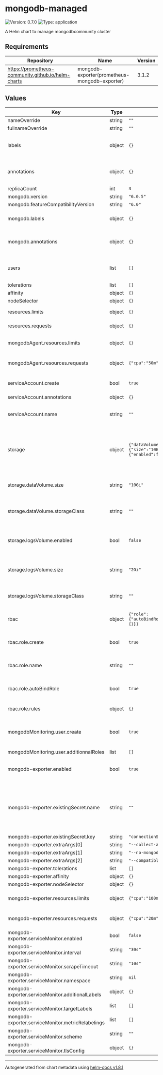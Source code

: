 # mongodb-managed

![Version: 0.7.0](https://img.shields.io/badge/Version-0.7.0-informational?style=flat-square) ![Type: application](https://img.shields.io/badge/Type-application-informational?style=flat-square)

A Helm chart to manage mongodbcommunity cluster

## Requirements

| Repository | Name | Version |
|------------|------|---------|
| https://prometheus-community.github.io/helm-charts | mongodb-exporter(prometheus-mongodb-exporter) | 3.1.2 |

## Values

| Key | Type | Default | Description |
|-----|------|---------|-------------|
| nameOverride | string | `""` |  |
| fullnameOverride | string | `""` |  |
| labels | object | `{}` | Additionnal labels to add to the metadata of mongodb statefulset |
| annotations | object | `{}` | Additionnal annotations to add to the metadata of mongodb statefulset |
| replicaCount | int | `3` |  |
| mongodb.version | string | `"6.0.5"` |  |
| mongodb.featureCompatibilityVersion | string | `"6.0"` |  |
| mongodb.labels | object | `{}` | Additionnal labels to add to the metadata of mongodb pods |
| mongodb.annotations | object | `{}` | Additionnal annotations to add to the metadata of mongodb pods |
| users | list | `[]` | Define the list of mongo users, their roles and attributed db |
| tolerations | list | `[]` |  |
| affinity | object | `{}` |  |
| nodeSelector | object | `{}` |  |
| resources.limits | object | `{}` | Define mongodb container limits. |
| resources.requests | object | `{}` | Define mongodb container requests. |
| mongodbAgent.resources.limits | object | `{}` | Define limits for mongodb-agent from the operator. |
| mongodbAgent.resources.requests | object | `{"cpu":"50m","memory":"50M"}` | Define requests for mongodb-agent from the operator. |
| serviceAccount.create | bool | `true` | Specifiy whether a service account should be created |
| serviceAccount.annotations | object | `{}` |  |
| serviceAccount.name | string | `""` | Name of k8s serviceAccount to create or to use if not created by chart |
| storage | object | `{"dataVolume":{"size":"10Gi","storageClass":""},"logsVolume":{"enabled":false,"size":"2Gi","storageClass":""}}` | VolumeClaimTemplate can't be edited on a statefulset, those values only permit instance configuration at creation |
| storage.dataVolume.size | string | `"10Gi"` | Can only be set on creation, later edit should be made on the pvc directly |
| storage.dataVolume.storageClass | string | `""` | Can only be set on creation, later edit require pvc/data migration |
| storage.logsVolume.enabled | bool | `false` | Can be disabled on new mongodb instances creation, since the default logs output became stdout |
| storage.logsVolume.size | string | `"2Gi"` | Can only be set on creation, later edit should be made on the pvc directly |
| storage.logsVolume.storageClass | string | `""` | Can only be set on creation, later edit require pvc/data migration |
| rbac | object | `{"role":{"autoBindRole":true,"create":true,"name":"","rules":{}}}` | Create Role and bind it to the service account |
| rbac.role.create | bool | `true` | Specifies whether a role should be created, also require to set rules. |
| rbac.role.name | string | `""` | Name of k8s role to create or to use if not created by chart |
| rbac.role.autoBindRole | bool | `true` | Bind role to service account created/named in chart values |
| rbac.role.rules | object | `{}` | Used to replace default chart rules |
| mongodbMonitoring.user.create | bool | `true` | Create a dedicated mongodb user with monitoring roles to be used by mongodb-exporter |
| mongodbMonitoring.user.additionnalRoles | list | `[]` |  |
| mongodb-exporter.enabled | bool | `true` | If enabled, proper value should be set to connect exporter to mongodb |
| mongodb-exporter.existingSecret.name | string | `""` | (REQUIRED) If using external secret, name format is "$fullnameOverride-admin-monitoring", or check output during release install/upgrades |
| mongodb-exporter.existingSecret.key | string | `"connectionString.standardSrv"` |  |
| mongodb-exporter.extraArgs[0] | string | `"--collect-all"` |  |
| mongodb-exporter.extraArgs[1] | string | `"--no-mongodb.direct-connect"` |  |
| mongodb-exporter.extraArgs[2] | string | `"--compatible-mode"` |  |
| mongodb-exporter.tolerations | list | `[]` |  |
| mongodb-exporter.affinity | object | `{}` |  |
| mongodb-exporter.nodeSelector | object | `{}` |  |
| mongodb-exporter.resources.limits | object | `{"cpu":"100m","memory":"100M"}` | Define mongodb-exporter container limits. |
| mongodb-exporter.resources.requests | object | `{"cpu":"20m","memory":"50M"}` | Define mongodb-exporter container requests. |
| mongodb-exporter.serviceMonitor.enabled | bool | `false` |  |
| mongodb-exporter.serviceMonitor.interval | string | `"30s"` |  |
| mongodb-exporter.serviceMonitor.scrapeTimeout | string | `"10s"` |  |
| mongodb-exporter.serviceMonitor.namespace | string | `nil` |  |
| mongodb-exporter.serviceMonitor.additionalLabels | object | `{}` |  |
| mongodb-exporter.serviceMonitor.targetLabels | list | `[]` |  |
| mongodb-exporter.serviceMonitor.metricRelabelings | list | `[]` |  |
| mongodb-exporter.serviceMonitor.scheme | string | `""` |  |
| mongodb-exporter.serviceMonitor.tlsConfig | object | `{}` |  |

----------------------------------------------
Autogenerated from chart metadata using [helm-docs v1.8.1](https://github.com/norwoodj/helm-docs/releases/v1.8.1)
